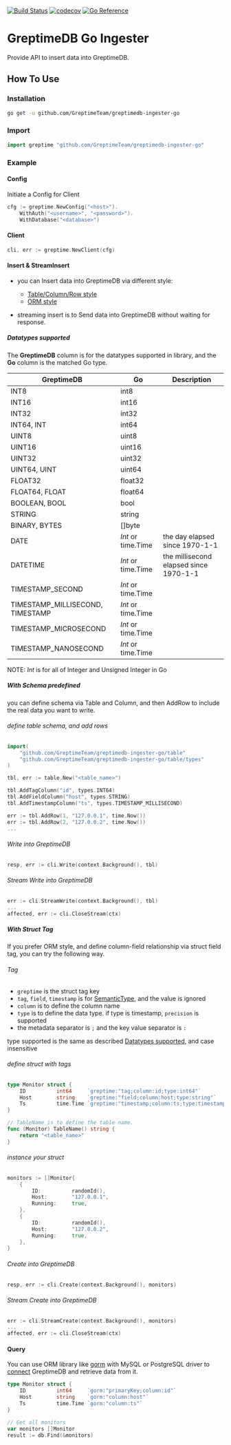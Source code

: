 [![Build Status](https://github.com/greptimeteam/greptimedb-ingester-go/actions/workflows/ci.yml/badge.svg)](https://github.com/GreptimeTeam/greptimedb-ingester-go/blob/main/.github/workflows/ci.yml)
[![codecov](https://codecov.io/gh/GreptimeTeam/greptimedb-ingester-go/branch/main/graph/badge.svg?token=76KIKITADQ)](https://codecov.io/gh/GreptimeTeam/greptimedb-ingester-go)
[![Go Reference](https://pkg.go.dev/badge/github.com/GreptimeTeam/greptimedb-ingester-go.svg)](https://pkg.go.dev/github.com/GreptimeTeam/greptimedb-ingester-go)

# GreptimeDB Go Ingester

Provide API to insert data into GreptimeDB.

## How To Use

### Installation

```sh
go get -u github.com/GreptimeTeam/greptimedb-ingester-go
```

### Import

```go
import greptime "github.com/GreptimeTeam/greptimedb-ingester-go"

```

### Example

#### Config

Initiate a Config for Client

```go
cfg := greptime.NewConfig("<host>").
    WithAuth("<username>", "<password>").
    WithDatabase("<database>")
```

#### Client

```go
cli, err := greptime.NewClient(cfg)
```

#### Insert & StreamInsert

- you can Insert data into GreptimeDB via different style:
  - [Table/Column/Row style](#with-schema-predefined)
  - [ORM style](#with-struct-tag)

- streaming insert is to Send data into GreptimeDB without waiting for response.

##### Datatypes supported

The **GreptimeDB** column is for the datatypes supported in library, and the **Go** column is the matched Go type.

| GreptimeDB                       | Go               | Description                            |
|----------------------------------|------------------|----------------------------------------|
| INT8                             | int8             |                                        |
| INT16                            | int16            |                                        |
| INT32                            | int32            |                                        |
| INT64, INT                       | int64            |                                        |
| UINT8                            | uint8            |                                        |
| UINT16                           | uint16           |                                        |
| UINT32                           | uint32           |                                        |
| UINT64, UINT                     | uint64           |                                        |
| FLOAT32                          | float32          |                                        |
| FLOAT64, FLOAT                   | float64          |                                        |
| BOOLEAN, BOOL                    | bool             |                                        |
| STRING                           | string           |                                        |
| BINARY, BYTES                    | []byte           |                                        |
| DATE                             | *Int* or time.Time | the day elapsed since 1970-1-1         |
| DATETIME                         | *Int* or time.Time | the millisecond elapsed since 1970-1-1 |
| TIMESTAMP_SECOND                 | *Int* or time.Time |                                        |
| TIMESTAMP_MILLISECOND, TIMESTAMP | *Int* or time.Time |                                        |
| TIMESTAMP_MICROSECOND            | *Int* or time.Time |                                        |
| TIMESTAMP_NANOSECOND             | *Int* or time.Time |                                        |

NOTE: *Int* is for all of Integer and Unsigned Integer in Go

##### With Schema predefined

you can define schema via Table and Column, and then AddRow to include the real data you want to write.

###### define table schema, and add rows

```go
import(
    "github.com/GreptimeTeam/greptimedb-ingester-go/table"
    "github.com/GreptimeTeam/greptimedb-ingester-go/table/types"
)

tbl, err := table.New("<table_name>")

tbl.AddTagColumn("id", types.INT64)
tbl.AddFieldColumn("host", types.STRING)
tbl.AddTimestampColumn("ts", types.TIMESTAMP_MILLISECOND)

err := tbl.AddRow(1, "127.0.0.1", time.Now())
err := tbl.AddRow(2, "127.0.0.2", time.Now())
...
```

###### Write into GreptimeDB

```go
resp, err := cli.Write(context.Background(), tbl)
```

###### Stream Write into GreptimeDB

```go
err := cli.StreamWrite(context.Background(), tbl)
...
affected, err := cli.CloseStream(ctx)
```

##### With Struct Tag

If you prefer ORM style, and define column-field relationship via struct field tag, you can try the following way.

###### Tag

- `greptime` is the struct tag key
- `tag`, `field`, `timestamp` is for [SemanticType][data-model], and the value is ignored
- `column` is to define the column name
- `type` is to define the data type. if type is timestamp, `precision` is supported
- the metadata separator is `;` and the key value separator is `:`

type supported is the same as described [Datatypes supported](#datatypes-supported), and case insensitive

###### define struct with tags

```go
type Monitor struct {
    ID          int64     `greptime:"tag;column:id;type:int64"`
    Host        string    `greptime:"field;column:host;type:string"`
    Ts          time.Time `greptime:"timestamp;column:ts;type:timestamp;precision:millisecond"`
}

// TableName is to define the table name.
func (Monitor) TableName() string {
    return "<table_name>"
}
```

###### instance your struct

```go
monitors := []Monitor{
    {
        ID:          randomId(),
        Host:        "127.0.0.1",
        Running:     true,
    },
    {
        ID:          randomId(),
        Host:        "127.0.0.2",
        Running:     true,
    },
}
```

###### Create into GreptimeDB

```go
resp, err := cli.Create(context.Background(), monitors)
```

###### Stream Create into GreptimeDB

```go
err := cli.StreamCreate(context.Background(), monitors)
...
affected, err := cli.CloseStream(ctx)
```

#### Query

You can use ORM library like [gorm][gorm] with MySQL or PostgreSQL driver to [connect][connect] GreptimeDB and retrieve data from it.

```go
type Monitor struct {
    ID          int64     `gorm:"primaryKey;column:id"`
    Host        string    `gorm:"column:host"`
    Ts          time.Time `gorm:"column:ts"`
}

// Get all monitors
var monitors []Monitor
result := db.Find(&monitors)
```

[gorm]: https://gorm.io/
[connect]: https://gorm.io/docs/connecting_to_the_database.html
[data-model]: https://docs.greptime.com/user-guide/concepts/data-model

